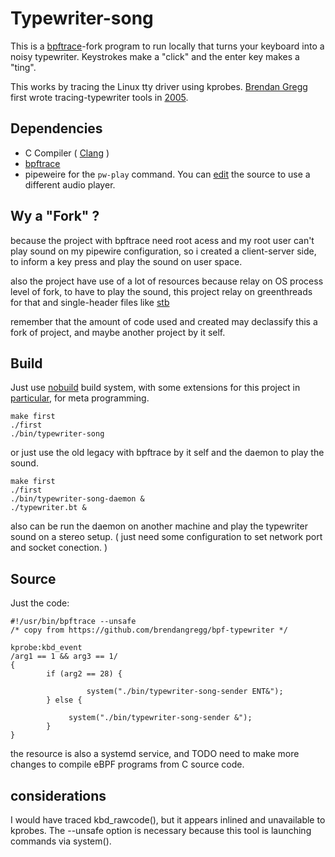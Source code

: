 # Typewriter-song

This is a [bpftrace]-fork program to run locally that turns your keyboard into a noisy typewriter. Keystrokes make a "click" and the enter key makes a "ting".

This works by tracing the Linux tty driver using kprobes. [Brendan Gregg](ttps://github.com/brendangregg) first wrote tracing-typewriter tools in [2005](https://github.com/brendangregg/bpf-typewriter).

## Dependencies

- C Compiler ( [Clang](https://github.com/llvm/llvm-project) )
- [bpftrace]
- pipeweire for the `pw-play` command. You can [edit](https://github.com/haller33/typewriter-song/blob/427ee58569e837c6b8a7231f400a7e3771cac28a/src/typewriter-song-daemon.c#L75) the source to use a different audio player.

## Wy a "Fork" ?

because the project with bpftrace need root acess and my root user can't play sound on my pipewire 
configuration, so i created a client-server side, to inform a key press and play the sound on user space. 

also the project have use of a lot of resources because relay on OS process level of fork, to have to play 
the sound, this project relay on greenthreads for that and single-header files like [stb](https://github.com/nothings/stb)

remember that the amount of code used and created may declassify this a fork of project, and maybe another project by it self.

## Build

Just use [nobuild](https://github.com/tsoding/nobuild) build system, with some extensions for this project in [particular](https://github.com/haller33/typewriter-song/blob/master/include/nobuild_extended.h), 
for meta programming.

```
make first
./first 
./bin/typewriter-song
```

or just use the old legacy with bpftrace by it self and the daemon to play the sound.

```
make first
./first 
./bin/typewriter-song-daemon &
./typewriter.bt &
```

also can be run the daemon on another machine and play the typewriter sound on a stereo setup. ( just need some configuration to set network port and socket conection. )

## Source

Just the code:

```
#!/usr/bin/bpftrace --unsafe
/* copy from https://github.com/brendangregg/bpf-typewriter */

kprobe:kbd_event
/arg1 == 1 && arg3 == 1/
{
        if (arg2 == 28) {
	
                 system("./bin/typewriter-song-sender ENT&");
        } else {
       
	         system("./bin/typewriter-song-sender &");
        }
}

```

the resource is also a systemd service, and TODO need to make more changes to compile eBPF programs from C source code.

## considerations

I would have traced kbd_rawcode(), but it appears inlined and unavailable to kprobes. The --unsafe option is necessary because this tool is launching commands via system().

[bpftrace]: https://github.com/iovisor/bpftrace
[2005]: http://www.brendangregg.com/specials.html#typewriter
